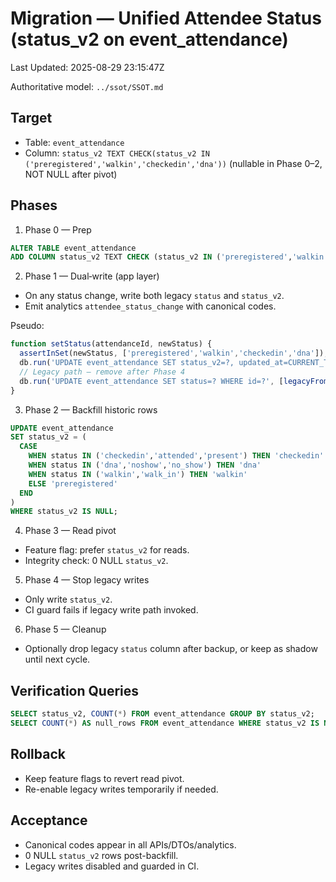 # Migration — Unified Attendee Status (status_v2 on event_attendance)
Last Updated: 2025-08-29 23:15:47Z

Authoritative model: `../ssot/SSOT.md`

## Target
- Table: `event_attendance`
- Column: `status_v2 TEXT CHECK(status_v2 IN ('preregistered','walkin','checkedin','dna'))` (nullable in Phase 0–2, NOT NULL after pivot)

## Phases
1) Phase 0 — Prep
```sql
ALTER TABLE event_attendance
ADD COLUMN status_v2 TEXT CHECK (status_v2 IN ('preregistered','walkin','checkedin','dna'));
```

2) Phase 1 — Dual‑write (app layer)
- On any status change, write both legacy `status` and `status_v2`.
- Emit analytics `attendee_status_change` with canonical codes.

Pseudo:
```ts
function setStatus(attendanceId, newStatus) {
  assertInSet(newStatus, ['preregistered','walkin','checkedin','dna']);
  db.run('UPDATE event_attendance SET status_v2=?, updated_at=CURRENT_TIMESTAMP WHERE id=?', [newStatus, attendanceId]);
  // Legacy path — remove after Phase 4
  db.run('UPDATE event_attendance SET status=? WHERE id=?', [legacyFrom(newStatus), attendanceId]);
}
```

3) Phase 2 — Backfill historic rows
```sql
UPDATE event_attendance
SET status_v2 = (
  CASE
    WHEN status IN ('checkedin','attended','present') THEN 'checkedin'
    WHEN status IN ('dna','noshow','no_show') THEN 'dna'
    WHEN status IN ('walkin','walk_in') THEN 'walkin'
    ELSE 'preregistered'
  END
)
WHERE status_v2 IS NULL;
```

4) Phase 3 — Read pivot
- Feature flag: prefer `status_v2` for reads.
- Integrity check: 0 NULL `status_v2`.

5) Phase 4 — Stop legacy writes
- Only write `status_v2`.
- CI guard fails if legacy write path invoked.

6) Phase 5 — Cleanup
- Optionally drop legacy `status` column after backup, or keep as shadow until next cycle.

## Verification Queries
```sql
SELECT status_v2, COUNT(*) FROM event_attendance GROUP BY status_v2;
SELECT COUNT(*) AS null_rows FROM event_attendance WHERE status_v2 IS NULL; -- expect 0 after backfill
```

## Rollback
- Keep feature flags to revert read pivot.
- Re-enable legacy writes temporarily if needed.

## Acceptance
- Canonical codes appear in all APIs/DTOs/analytics.
- 0 NULL `status_v2` rows post-backfill.
- Legacy writes disabled and guarded in CI.

